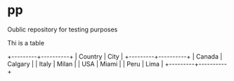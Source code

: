 # pp
Oublic repository for testing purposes

Thi is a table

+---------+----------+
| Country |  City    |
+---------+----------+
| Canada  |  Calgary |
| Italy   |  Milan   |
| USA     |  Miami   |
| Peru    |  Lima    |
+---------+----------+

